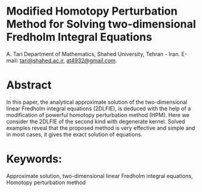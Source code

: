 # Modified Homotopy Perturbation Method for Solving two-dimensional Fredholm Integral Equations
A. Tari
Department of Mathematics, Shahed University,
Tehran - Iran.
E-mail: tari@shahed.ac.ir, at4932@gmail.com.


# Abstract
In this paper, the analytical approximate solution of the two-dimensional linear
Fredholm integral equations (2DLFIE), is deduced with the help of a modification
of powerful homotopy perturbation method (HPM). Here we consider the 2DLFIE of the second kind with degenerate kernel. Solved examples reveal that the
proposed method is very effective and simple and in most cases, it gives the exact
solution of equations.


# Keywords:
Approximate solution, two-dimensional linear Fredholm integral equations, Homotopy perturbation method